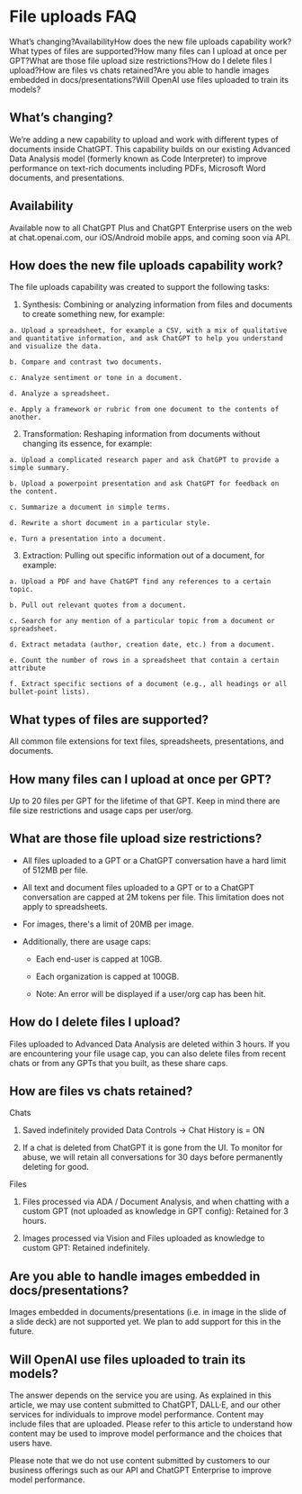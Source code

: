 # File uploads FAQ

What’s changing?AvailabilityHow does the new file uploads capability work?What types of files are supported?How many files can I upload at once per GPT?What are those file upload size restrictions?How do I delete files I upload?How are files vs chats retained?Are you able to handle images embedded in docs/presentations?Will OpenAI use files uploaded to train its models?

## What’s changing?

We’re adding a new capability to upload and work with different types of documents inside ChatGPT. This capability builds on our existing Advanced Data Analysis model (formerly known as Code Interpreter) to improve performance on text-rich documents including PDFs, Microsoft Word documents, and presentations.

## Availability

Available now to all ChatGPT Plus and ChatGPT Enterprise users on the web at chat.openai.com, our iOS/Android mobile apps, and coming soon via API.

## How does the new file uploads capability work?

The file uploads capability was created to support the following tasks:

  1. Synthesis: Combining or analyzing information from files and documents to create something new, for example:

    a. Upload a spreadsheet, for example a CSV, with a mix of qualitative and quantitative information, and ask ChatGPT to help you understand and visualize the data.

    b. Compare and contrast two documents.

    c. Analyze sentiment or tone in a document.

    d. Analyze a spreadsheet. 

    e. Apply a framework or rubric from one document to the contents of another.

  2. Transformation: Reshaping information from documents without changing its essence, for example:

    a. Upload a complicated research paper and ask ChatGPT to provide a simple summary.

    b. Upload a powerpoint presentation and ask ChatGPT for feedback on the content.

    c. Summarize a document in simple terms.

    d. Rewrite a short document in a particular style.

    e. Turn a presentation into a document.

  3. Extraction: Pulling out specific information out of a document, for example:

    a. Upload a PDF and have ChatGPT find any references to a certain topic.

    b. Pull out relevant quotes from a document.

    c. Search for any mention of a particular topic from a document or spreadsheet.

    d. Extract metadata (author, creation date, etc.) from a document.

    e. Count the number of rows in a spreadsheet that contain a certain attribute

    f. Extract specific sections of a document (e.g., all headings or all bullet-point lists).

## What types of files are supported?

All common file extensions for text files, spreadsheets, presentations, and documents.

## How many files can I upload at once per GPT?

Up to 20 files per GPT for the lifetime of that GPT. Keep in mind there are file size restrictions and usage caps per user/org.

## What are those file upload size restrictions?

  - All files uploaded to a GPT or a ChatGPT conversation have a hard limit of 512MB per file.

  - All text and document files uploaded to a GPT or to a ChatGPT conversation are capped at 2M tokens per file. This limitation does not apply to spreadsheets.

  - For images, there's a limit of 20MB per image.

  - Additionally, there are usage caps:

    - Each end-user is capped at 10GB.

    - Each organization is capped at 100GB.

    - Note: An error will be displayed if a user/org cap has been hit. 

## How do I delete files I upload?

Files uploaded to Advanced Data Analysis are deleted within 3 hours. If you are encountering your file usage cap, you can also delete files from recent chats or from any GPTs that you built, as these share caps. 

## How are files vs chats retained?

Chats

  1. Saved indefinitely provided Data Controls -> Chat History is = ON

  2. If a chat is deleted from ChatGPT it is gone from the UI. To monitor for abuse, we will retain all conversations for 30 days before permanently deleting for good.

Files

  1. Files processed via ADA / Document Analysis, and when chatting with a custom GPT (not uploaded as knowledge in GPT config): Retained for 3 hours.

  2. Images processed via Vision and Files uploaded as knowledge to custom GPT: Retained indefinitely.

## Are you able to handle images embedded in docs/presentations?

Images embedded in documents/presentations (i.e. in image in the slide of a slide deck) are not supported yet. We plan to add support for this in the future.

## Will OpenAI use files uploaded to train its models?

The answer depends on the service you are using. As explained in this article, we may use content submitted to ChatGPT, DALL·E, and our other services for individuals to improve model performance. Content may include files that are uploaded. Please refer to this article to understand how content may be used to improve model performance and the choices that users have.

Please note that we do not use content submitted by customers to our business offerings such as our API and ChatGPT Enterprise to improve model performance.